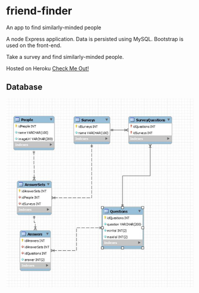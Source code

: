 # friend-finder
An app to find similarly-minded people

A node Express application. Data is persisted using MySQL. Bootstrap is used on the front-end.

Take a survey and find similarly-minded people.

Hosted on Heroku [Check Me Out!](https://pure-temple-61292.herokuapp.com/)

## Database
![ER Diagram](./app/data/diagram.jpg)
 